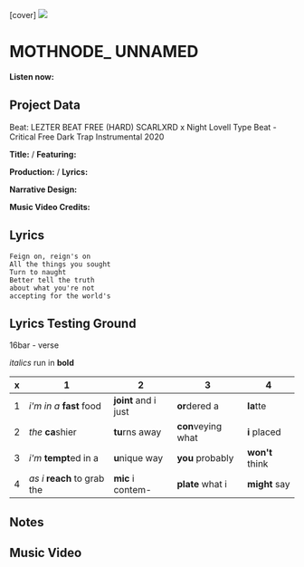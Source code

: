 [cover] ![](57175019_319474918741616_8502199518755923887_n.jpg)

# MOTHNODE_ UNNAMED

**Listen now:** 

## Project Data

Beat: LEZTER BEAT FREE (HARD) SCARLXRD x Night Lovell Type Beat - Critical  Free Dark  Trap Instrumental 2020

**Title:**  / **Featuring:** 

**Production:**  / **Lyrics:** 

**Narrative Design:**

**Music Video Credits:**

## Lyrics

```
Feign on, reign's on
All the things you sought
Turn to naught
Better tell the truth
about what you're not
accepting for the world's 

```

## Lyrics Testing Ground

16bar - verse

*italics* run in
**bold**

| x | 1 | 2 | 3 | 4 |
|---|---|---|---|---|
| 1 | *i'm in a* **fast** food | **joint** and i just  | **or**dered a  | **la**tte  |
| 2 | *the* **ca**shier | **tu**rns away  |  **con**veying what |  **i** placed |
| 3 | *i'm* **tempt**ed in a | **u**nique way  |  **you** probably |  **won't** think |
| 4 | *as i* **reach** to grab the |  **mic** i contem-  | **plate** what i | **might** say |

## Notes

## Music Video
